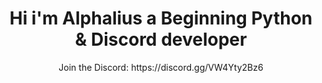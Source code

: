 <h1 align="center"> Hi i'm Alphalius a Beginning Python & Discord developer </h1>
<p align="center"> Join the Discord:   https://discord.gg/VW4Yty2Bz6 </p>
